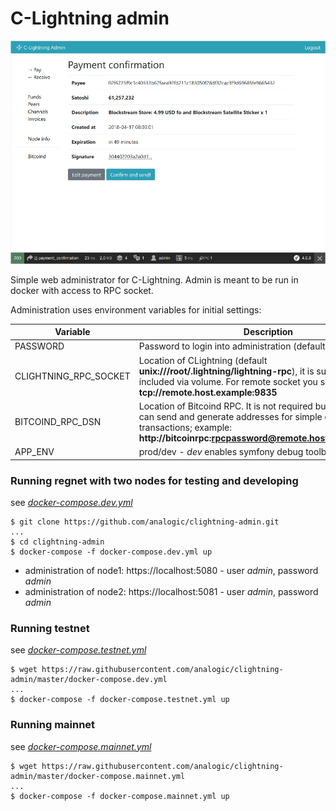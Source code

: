 C-Lightning admin
=================

![Administration screenshot](https://raw.githubusercontent.com/analogic/clightning-admin/master/clightning-admin.png)

Simple web administrator for C-Lightning. Admin is meant to be run in docker with access to RPC socket. 

Administration uses environment variables for initial settings:

| Variable      | Description  |
| ------------- |-----|
| PASSWORD      | Password to login into administration (default **admin**) |
| CLIGHTNING_RPC_SOCKET | Location of CLightning (default **unix:///root/.lightning/lightning-rpc**), it is supposed to be included via volume. For remote socket you should use **tcp://remote.host.example:9835** |
| BITCOIND_RPC_DSN | Location of Bitcoind RPC. It is not required but administration can send and generate addresses for simple onchain transactions; example: **http://bitcoinrpc:rpcpassword@remote.host.example:18332** |
| APP_ENV | prod/dev - *dev* enables symfony debug toolbar |

### Running regnet with two nodes for testing and developing

see *[docker-compose.dev.yml](https://github.com/analogic/clightning-admin/blob/master/docker-compose.dev.yml)*

```
$ git clone https://github.com/analogic/clightning-admin.git
...
$ cd clightning-admin
$ docker-compose -f docker-compose.dev.yml up
```
- administration of node1: https://localhost:5080 - user *admin*, password *admin*
- administration of node2: https://localhost:5081 - user *admin*, password *admin*

### Running testnet

see *[docker-compose.testnet.yml](https://github.com/analogic/clightning-admin/blob/master/docker-compose.testnet.yml)*

```
$ wget https://raw.githubusercontent.com/analogic/clightning-admin/master/docker-compose.dev.yml
...
$ docker-compose -f docker-compose.testnet.yml up
```

### Running mainnet

see *[docker-compose.mainnet.yml](https://github.com/analogic/clightning-admin/blob/master/docker-compose.mainnet.yml)*

```
$ wget https://raw.githubusercontent.com/analogic/clightning-admin/master/docker-compose.mainnet.yml
...
$ docker-compose -f docker-compose.mainnet.yml up
```